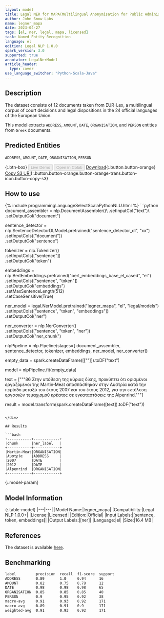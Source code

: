 ```yaml
---
layout: model
title: Legal NER for MAPA(Multilingual Anonymisation for Public Administrations)
author: John Snow Labs
name: legner_mapa
date: 2023-04-27
tags: [el, ner, legal, mapa, licensed]
task: Named Entity Recognition
language: el
edition: Legal NLP 1.0.0
spark_version: 3.0
supported: true
annotator: LegalNerModel
article_header:
  type: cover
use_language_switcher: "Python-Scala-Java"
---
```


## Description

The dataset consists of 12 documents taken from EUR-Lex, a multilingual corpus of court decisions and legal dispositions in the 24 official languages of the European Union.

This model extracts `ADDRESS`, `AMOUNT`, `DATE`, `ORGANISATION`, and `PERSON` entities from `Greek` documents.

## Predicted Entities

`ADDRESS`, `AMOUNT`, `DATE`, `ORGANISATION`, `PERSON`

{:.btn-box}
<button class="button button-orange" disabled>Live Demo</button>
<button class="button button-orange" disabled>Open in Colab</button>
[Download](https://s3.amazonaws.com/auxdata.johnsnowlabs.com/legal/models/legner_mapa_el_1.0.0_3.0_1682590655353.zip){:.button.button-orange}
[Copy S3 URI](s3://auxdata.johnsnowlabs.com/legal/models/legner_mapa_el_1.0.0_3.0_1682590655353.zip){:.button.button-orange.button-orange-trans.button-icon.button-copy-s3}

## How to use



<div class="tabs-box" markdown="1">
{% include programmingLanguageSelectScalaPythonNLU.html %}
```python
document_assembler = nlp.DocumentAssembler()\
        .setInputCol("text")\
        .setOutputCol("document")

sentence_detector = nlp.SentenceDetectorDLModel.pretrained("sentence_detector_dl", "xx")\
        .setInputCols(["document"])\
        .setOutputCol("sentence")

tokenizer = nlp.Tokenizer()\
        .setInputCols(["sentence"])\
        .setOutputCol("token")

embeddings = nlp.BertEmbeddings.pretrained("bert_embeddings_base_el_cased", "el")\
        .setInputCols(["sentence", "token"])\
        .setOutputCol("embeddings")\
        .setMaxSentenceLength(512)\
        .setCaseSensitive(True)

ner_model = legal.NerModel.pretrained("legner_mapa", "el", "legal/models")\
        .setInputCols(["sentence", "token", "embeddings"])\
        .setOutputCol("ner")

ner_converter = nlp.NerConverter()\
        .setInputCols(["sentence", "token", "ner"])\
        .setOutputCol("ner_chunk")

nlpPipeline = nlp.Pipeline(stages=[
        document_assembler,
        sentence_detector,
        tokenizer,
        embeddings,
        ner_model,
        ner_converter])

empty_data = spark.createDataFrame([[""]]).toDF("text")

model = nlpPipeline.fit(empty_data)

text = ["""86 Στην υπόθεση της κύριας δίκης, προκύπτει ότι ορισμένοι εργαζόμενοι της Martin‑Meat αποσπάσθηκαν στην Αυστρία κατά την περίοδο μεταξύ του έτους 2007 και του έτους 2012, για την εκτέλεση εργασιών τεμαχισμού κρέατος σε εγκαταστάσεις της Alpenrind."""]

result = model.transform(spark.createDataFrame([text]).toDF("text"))
```

</div>

## Results

```bash
+-----------+------------+
|chunk      |ner_label   |
+-----------+------------+
|Martin‑Meat|ORGANISATION|
|Αυστρία    |ADDRESS     |
|2007       |DATE        |
|2012       |DATE        |
|Alpenrind  |ORGANISATION|
+-----------+------------+
```

{:.model-param}
## Model Information

{:.table-model}
|---|---|
|Model Name:|legner_mapa|
|Compatibility:|Legal NLP 1.0.0+|
|License:|Licensed|
|Edition:|Official|
|Input Labels:|[sentence, token, embeddings]|
|Output Labels:|[ner]|
|Language:|el|
|Size:|16.4 MB|

## References

The dataset is available [here](https://huggingface.co/datasets/joelito/mapa).

## Benchmarking

```bash
label         precision  recall  f1-score  support 
ADDRESS       0.89       1.0     0.94      16      
AMOUNT        0.82       0.75    0.78      12      
DATE          0.98       0.98    0.98      65      
ORGANISATION  0.85       0.85    0.85      40      
PERSON        0.9        0.95    0.92      38      
macro-avg     0.91       0.93    0.92      171     
macro-avg     0.89       0.91    0.9       171     
weighted-avg  0.91       0.93    0.92      171     
```